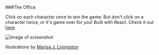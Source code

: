 ###The Office

Click on each character once to win the game. But don't click on a character twice, or it's game over for you!
Built with React. Check it out [here](https://tashiwangmo.github.io/theoffice/).

![Image of screenshot](../public/images/readme.png)

Illustrations by [Marisa J. Livingston](http://marisalivingston.tumblr.com/)
